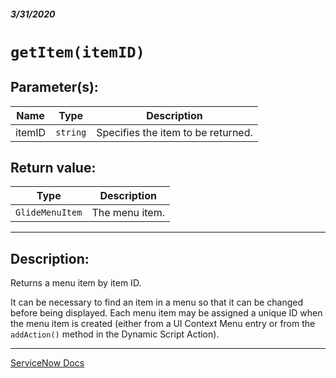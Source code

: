 ##### 3/31/2020
# `getItem(itemID)`
## Parameter(s):
| Name | Type | Description |
|---|---|---|
| itemID | `string` | Specifies the item to be returned. |

## Return value:
| Type | Description |
|---|---|
| `GlideMenuItem` | The menu item. |

---

## Description:
Returns a menu item by item ID.

It can be necessary to find an item in a menu so that it can be changed before being displayed.  Each menu item may be assigned a unique ID when the menu item is created (either from a UI Context Menu entry or from the `addAction()` method in the Dynamic Script Action).

---

[ServiceNow Docs](https://developer.servicenow.com/dev.do#!/reference/api/newyork/client/r_GM-getItem_S)